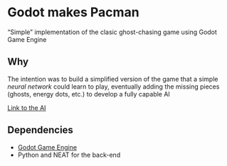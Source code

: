 # Godot makes Pacman

“Simple” implementation of the clasic ghost-chasing game using Godot Game Engine

## Why

The intention was to build a simplified version of the game that a simple *neural network* could learn to play, eventually adding the missing pieces (ghosts, energy dots, etc.) to develop a fully capable AI

[Link to the AI](https://github.com/PeronTheDuck/pyman_ai)

## Dependencies

* [Godot Game Engine](https://godotengine.org)
* Python and NEAT for the back-end